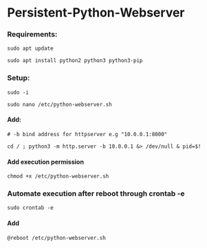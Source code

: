 # Persistent-Python-Webserver

### Requirements:
 
    sudo apt update
   
    sudo apt install python2 python3 python3-pip
   
### Setup:

    sudo -i

    sudo nano /etc/python-webserver.sh

#### Add: 

    # -b bind address for httpserver e.g "10.0.0.1:8000"

    cd / ; python3 -m http.server -b 10.0.0.1 &> /dev/null & pid=$!

#### Add execution permission 

    chmod +x /etc/python-webserver.sh

### Automate execution after reboot through crontab -e

    sudo crontab -e 

#### Add

    @reboot /etc/python-webserver.sh


